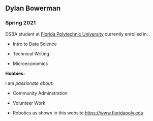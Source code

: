 ## Dylan Bowerman

### Spring 2021 

DSBA student at [Florida Polytechnic University](https://www.floridapoly.edu) currently enrolled in: 

- Intro to Data Science

- Technical Writing

- Microeconomics

**Hobbies:**

I am _passionate about_: 

- Community Adminstration

- Volunteer Work

- Robotics as shown in this website <https://www.floridapoly.edu>
